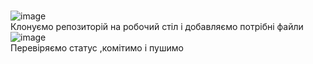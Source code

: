 <br>![image](https://user-images.githubusercontent.com/85648525/123165593-19930c80-d47d-11eb-8d7f-1317ed0b32f0.png)
<br>Клонуємо репозиторій на робочий стіл і добавляємо потрібні файли
<br>![image](https://user-images.githubusercontent.com/85648525/123165612-21eb4780-d47d-11eb-901d-01014725ce8f.png)
<br>Перевіряємо статус ,комітимо і пушимо
